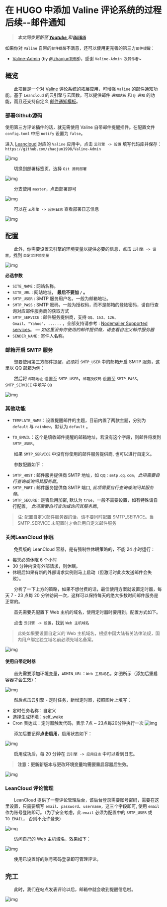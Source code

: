 # 在 HUGO 中添加 Valine 评论系统的过程后续--邮件通知


<!--more-->

> ***本文同步更新至 [Youtube ](https://youtu.be/y45Y_bYHBk8) 和 [BiliBili ](https://www.bilibili.com/video/av84409002/)***

如果你对 `Valine` 自带的`邮件提醒`不满意，还可以使用更完善的第三方`邮件提醒`：

- [Valine-Admin](https://github.com/zhaojun1998/Valine-Admin) (by [@zhaojun1998](https://github.com/zhaojun1998/Valine-Admin))，感谢 `Valine-Admin 及其作者`~

## 概览

　　此项目是一个对 [Valine](https://valine.js.org/) 评论系统的拓展应用，可增强 `Valine` 的邮件通知功能。基于 `Leancloud` 的云引擎与云函数。可以提供邮件 `通知站长` 和 `@ 通知` 的功能，而且还支持自定义 [邮件通知模板](https://github.com/zhaojun1998/Valine-Admin/blob/master/高级配置.md#邮件通知展示)。　

### 部署Github源码

使用第三方评论插件的话，就无需使用 Valine 自带邮件提醒插件。在配置文件 `config.toml` 中把 `notify` 设置为 `false`。

进入 [Leancloud](https://leancloud.cn/dashboard/applist.html#/apps) 对应的 `Valine` 应用中，点击 `云引擎 -> 设置` 填写代码库并保存：`https://github.com/zhaojun1998/Valine-Admin`

![img](/Images/ValineComments/1.png)

　　切换到部署标签页，选择 `Git 源码部署`

![img](/Images/ValineComments/2.png)

　　分支使用 `master`，点击部署即可

![img](/Images/ValineComments/3.png)

　　可以在 `云引擎 -> 应用日志` 查看部署日志信息

![img](/Images/ValineComments/4.png)



## 配置

　　此外，你需要设置云引擎的环境变量以提供必要的信息，点击 `云引擎 -> 设置`，找到 `自定义环境变量`

![img](/Images/ValineComments/5.png)

**必选参数**

- `SITE_NAME` : 网站名称。
- `SITE_URL` : 网站地址， **最后不要加 `/` 。**
- `SMTP_USER` : SMTP 服务用户名，一般为邮箱地址。
- `SMTP_PASS` : SMTP 密码，一般为授权码，而不是邮箱的登陆密码，请自行查询对应邮件服务商的获取方式
- `SMTP_SERVICE` : 邮件服务提供商，支持 `QQ`、`163`、`126`、`Gmail`、`"Yahoo"`、`......` ，全部支持请参考 : [Nodemailer Supported services](https://nodemailer.com/smtp/well-known/#supported-services)。 — *如这里没有你使用的邮件提供商，请查看自定义邮件服务器*
- `SENDER_NAME` : 寄件人名称。



### 邮箱开启 SMTP 服务

　　想要使用第三方邮件提醒，必须将 `SMTP_USER` 中的邮箱开启 SMTP 服务，这里以 QQ 邮箱为例：

　　然后将 `邮箱地址` 设置至 `SMTP_USER`，`邮箱授权码` 设置至 `SMTP_PASS`，`SMTP_SERVICE` 中填写 `QQ`

![img](/Images/ValineComments/6.png)



### 其他功能

- `TEMPLATE_NAME`：设置提醒邮件的主题，目前内置了两款主题，分别为 `default` 与 `rainbow`。默认为 `default` 。

- `TO_EMAIL`：这个是填收邮件提醒的邮箱地址，若没有这个字段，则邮件将发到`SMTP_USER`。

　　如果 `SMTP_SERVICE` 中没有你使用的邮件服务提供商, 也可以进行自定义。

　　参数配置如下：

- `SMTP_HOST` : 邮件服务提供商 SMTP 地址，如 qq : `smtp.qq.com`，*此项需要自行查询或询问其服务商*。
- `SMTP_PORT` : 邮件服务提供商 SMTP 端口, *此项需要自行查询或询问其服务商*。
- `SMTP_SECURE` : 是否启用加密, 默认为 `true`，一般不需要设置，如有特殊请自行配置。 *此项需要自行查询或询问其服务商*。

> 注: 配置自定义邮件服务器的话，请不要同时配置 SMTP_SERVICE。当 SMTP_SERVICE 未配置时才会启用自定义邮件服务



### 关闭LeanCloud 休眠

　　免费版的 LeanCloud 容器，是有强制性休眠策略的，不能 24 小时运行：

- 每天必须休眠 6 个小时
- 30 分钟内没有外部请求，则休眠。
- 休眠后如果有新的外部请求实例则马上启动（但激活时此次发送邮件会失败）。

　　分析了一下上方的策略，如果不想付费的话，最佳使用方案就设置定时器，每天 7 - 23 点每 20 分钟访问一次，这样可以保持每天的绝大多数时间邮件服务是正常的。

　　首先需要先配置下 Web 主机的域名，使用定时器时要用到。配置方式如下。

　　点击 `云引擎 -> 设置`，找到 `Web 主机域名`

> 此处如果要设置自定义的 Web 主机域名，根据中国大陆有关法律法规，国内用户绑定独立域名前必须先域名备案。

![img](/Images/ValineComments/7.png)

#### 使用自带定时器

　　首先需要添加环境变量，`ADMIN_URL`：`Web 主机域名`，如图所示（添加后重启容器才会生效）：

![img](/Images/ValineComments/8.png)

　　然后点击云引擎 - 定时任务，新增定时器，按照图片上填写：

- 定时任务名称：自定义
- 选择生成环境：self_wake
- Cron 表达式：定时器触发代码，表示 7点 ~ 23点每20分钟执行一次
![img](/Images/ValineComments/9.png)

　　添加后要记得**点击启用**，启用状态如下：

![img](/Images/ValineComments/10.png)

　　启用成功后，每 20 分钟在 `云引擎 -> 应用日志` 中可以看到日志。

> **注意：更新新版本与更改环境变量均需要重启容器后生效。**

![img](/Images/ValineComments/11.png)

### LeanCloud 评论管理

　　LeanCloud 提供了一套评论管理后台，该后台登录需要账号密码，需要在这里设置，只需要填写 `email`、`password`、`username`，这三个字段即可, 使用 `email` 作为账号登陆即可。（为了安全考虑，此 `email` 必须为配置中的 `SMTP_USER` 或 `TO_EMAIL`， 否则不允许登录）

![img](/Images/ValineComments/12.png)

　　访问自己的 Web 主机域名，效果如下：


![img](/Images/ValineComments/13.png)

　　使用已设置好的账号密码登录即可管理评论。

## 完工

　　此时，我们在站点发表评论以后，邮箱中就会收到提醒信息啦。

![img](/Images/ValineComments/14.png)


